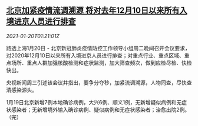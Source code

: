 <!--1611105800000-->
[北京加紧疫情流调溯源 将对去年12月10日以来所有入境进京人员进行排查](https://cn.reuters.com/article/beijing-covid19-control-0120-tues-idCNKBS29P040)
------

<div><i>2021-01-20T01:21:01Z</i></div><p>路透上海1月20日 - 北京新冠肺炎疫情防控工作领导小组周二晚间召开会议要求，对2020年12月10日以来所有入境进京人员进行排查；对重点行业、重点区域、重点场所、重点人群加强核酸检测和症状监测，加大筛查频次，做到应检尽检、快检快出。</p><p>央视新闻周三引述该会议并指出，要争分夺秒，加紧流调溯源，人物同查，尽快查清感染源头。</p><p>1月19日北京新增7例本地确诊病例，大兴6例、顺义1例，无新增疑似病例和无症状感染者；无新增境外输入确诊病例、疑似病例和无症状感染者；治愈出院2例。 （完）</p>
